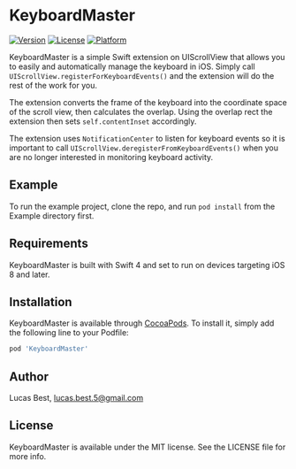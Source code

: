 # KeyboardMaster

[![Version](https://img.shields.io/cocoapods/v/KeyboardMaster.svg?style=flat)](http://cocoapods.org/pods/KeyboardMaster)
[![License](https://img.shields.io/cocoapods/l/KeyboardMaster.svg?style=flat)](http://cocoapods.org/pods/KeyboardMaster)
[![Platform](https://img.shields.io/cocoapods/p/KeyboardMaster.svg?style=flat)](http://cocoapods.org/pods/KeyboardMaster)

KeyboardMaster is a simple Swift extension on UIScrollView that allows you to easily and automatically manage the keyboard in iOS. Simply call `UIScrollView.registerForKeyboardEvents()` and the extension will do the rest of the work for you.

The extension converts the frame of the keyboard into the coordinate space of the scroll view, then calculates the overlap. Using the overlap rect the extension then sets `self.contentInset` accordingly.

The extension uses `NotificationCenter` to listen for keyboard events so it is important to call `UIScrollView.deregisterFromKeyboardEvents()` when you are no longer interested in monitoring keyboard activity.

## Example

To run the example project, clone the repo, and run `pod install` from the Example directory first.

## Requirements

KeyboardMaster is built with Swift 4 and set to run on devices targeting iOS 8 and later.

## Installation

KeyboardMaster is available through [CocoaPods](http://cocoapods.org). To install
it, simply add the following line to your Podfile:

```ruby
pod 'KeyboardMaster'
```

## Author

Lucas Best, lucas.best.5@gmail.com

## License

KeyboardMaster is available under the MIT license. See the LICENSE file for more info.
